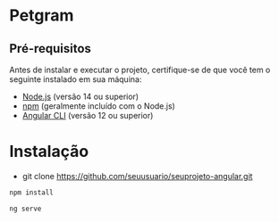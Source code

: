 # Petgram

## Pré-requisitos

Antes de instalar e executar o projeto, certifique-se de que você tem o seguinte instalado em sua máquina:

- [Node.js](https://nodejs.org/en/download/) (versão 14 ou superior)
- [npm](https://www.npmjs.com/get-npm) (geralmente incluído com o Node.js)
- [Angular CLI](https://angular.io/cli) (versão 12 ou superior)


# Instalação
- git clone https://github.com/seuusuario/seuprojeto-angular.git

```bash
npm install

ng serve

